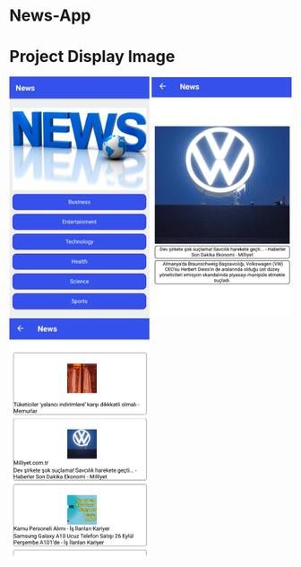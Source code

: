# News-App

# Project Display Image

<p>
  
<a href="https://github.com/MehmetEminPolat/News-App/blob/master/png/png1.jpg" target="_blank">
<img src="https://github.com/MehmetEminPolat/News-App/blob/master/png/png1.jpg" width="250" style="max-width:100%;"></a>
  


<a href="https://github.com/MehmetEminPolat/News-App/blob/master/png/PNG.jpg" target="_blank">
<img src="https://github.com/MehmetEminPolat/News-App/blob/master/png/PNG.jpg" width="250" style="max-width:100%;"></a>
  

  
<a href="https://github.com/MehmetEminPolat/News-App/blob/master/png/png2.jpg" target="_blank">
<img src="https://github.com/MehmetEminPolat/News-App/blob/master/png/png2.jpg" width="250" style="max-width:100%;"></a>
  
</p>  


